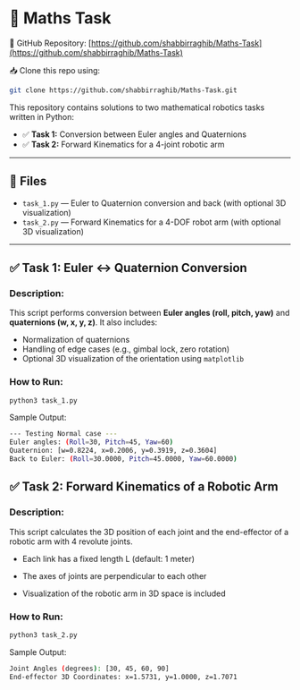 # 🧮 Maths Task

📌 GitHub Repository: [https://github.com/shabbirraghib/Maths-Task](https://github.com/shabbirraghib/Maths-Task)

📥 Clone this repo using:

```bash
git clone https://github.com/shabbirraghib/Maths-Task.git
```

This repository contains solutions to two mathematical robotics tasks written in Python:

- ✅ **Task 1:** Conversion between Euler angles and Quaternions
- ✅ **Task 2:** Forward Kinematics for a 4-joint robotic arm

---

## 📁 Files

- `task_1.py` — Euler to Quaternion conversion and back (with optional 3D visualization)
- `task_2.py` — Forward Kinematics for a 4-DOF robot arm (with optional 3D visualization)

---

## ✅ Task 1: Euler ↔ Quaternion Conversion

### Description:
This script performs conversion between **Euler angles (roll, pitch, yaw)** and **quaternions (w, x, y, z)**. It also includes:

- Normalization of quaternions
- Handling of edge cases (e.g., gimbal lock, zero rotation)
- Optional 3D visualization of the orientation using `matplotlib`

### How to Run:

```bash
python3 task_1.py
```
Sample Output:
```bash
--- Testing Normal case ---
Euler angles: (Roll=30, Pitch=45, Yaw=60)
Quaternion: [w=0.8224, x=0.2006, y=0.3919, z=0.3604]
Back to Euler: (Roll=30.0000, Pitch=45.0000, Yaw=60.0000)
```


## ✅ Task 2: Forward Kinematics of a Robotic Arm

### Description:

This script calculates the 3D position of each joint and the end-effector of a robotic arm with 4 revolute joints.

- Each link has a fixed length L (default: 1 meter)

- The axes of joints are perpendicular to each other

- Visualization of the robotic arm in 3D space is included

### How to Run:

```bash
python3 task_2.py
```

Sample Output:
```bash
Joint Angles (degrees): [30, 45, 60, 90]
End-effector 3D Coordinates: x=1.5731, y=1.0000, z=1.7071
```
